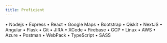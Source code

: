 ```yaml
---
title: Proficient
---
```


• Nodejs • Express • React
• Google Maps • Bootstrap • Qiskit
• NextJS • Angular • Flask • Git • JIRA • XCode
• Firebase • GCP • Linux
• AWS • Azure • Postman
• WebPack • TypeScript • SASS